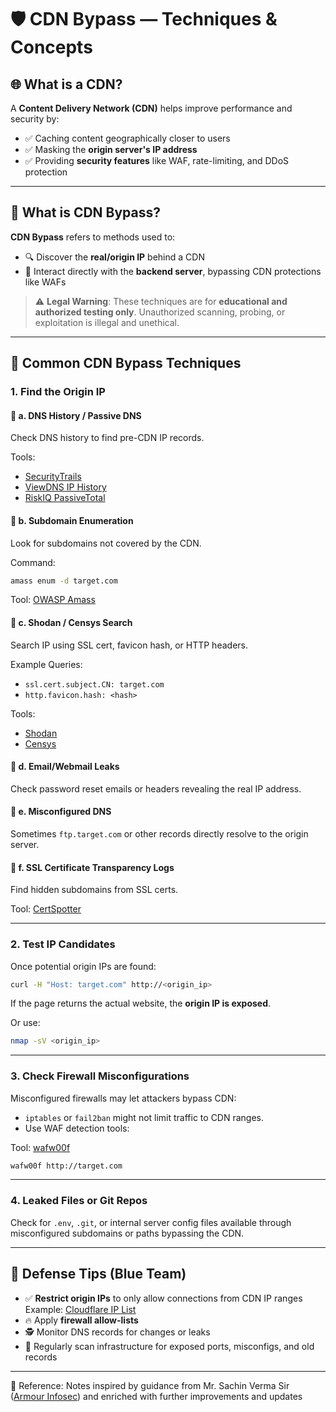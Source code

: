 
# 🛡️ CDN Bypass — Techniques & Concepts

## 🌐 What is a CDN?

A **Content Delivery Network (CDN)** helps improve performance and security by:

* ✅ Caching content geographically closer to users
* ✅ Masking the **origin server's IP address**
* ✅ Providing **security features** like WAF, rate-limiting, and DDoS protection

---

## 🚨 What is CDN Bypass?

**CDN Bypass** refers to methods used to:

* 🔍 Discover the **real/origin IP** behind a CDN
* 🚫 Interact directly with the **backend server**, bypassing CDN protections like WAFs

> ⚠️ **Legal Warning**: These techniques are for **educational and authorized testing only**. Unauthorized scanning, probing, or exploitation is illegal and unethical.

---

## 🧠 Common CDN Bypass Techniques

### **1. Find the Origin IP**

#### 🔸 a. DNS History / Passive DNS

Check DNS history to find pre-CDN IP records.

Tools:

* [SecurityTrails](https://securitytrails.com/)
* [ViewDNS IP History](https://viewdns.info/iphistory/)
* [RiskIQ PassiveTotal](https://community.riskiq.com/)

#### 🔸 b. Subdomain Enumeration

Look for subdomains not covered by the CDN.

Command:

```bash
amass enum -d target.com
```

Tool: [OWASP Amass](https://github.com/owasp-amass/amass)

#### 🔸 c. Shodan / Censys Search

Search IP using SSL cert, favicon hash, or HTTP headers.

Example Queries:

* `ssl.cert.subject.CN: target.com`
* `http.favicon.hash: <hash>`

Tools:

* [Shodan](https://www.shodan.io/)
* [Censys](https://censys.io/)

#### 🔸 d. Email/Webmail Leaks

Check password reset emails or headers revealing the real IP address.

#### 🔸 e. Misconfigured DNS

Sometimes `ftp.target.com` or other records directly resolve to the origin server.

#### 🔸 f. SSL Certificate Transparency Logs

Find hidden subdomains from SSL certs.

Tool: [CertSpotter](https://sslmate.com/certspotter/)

---

### **2. Test IP Candidates**

Once potential origin IPs are found:

```bash
curl -H "Host: target.com" http://<origin_ip>
```

If the page returns the actual website, the **origin IP is exposed**.

Or use:

```bash
nmap -sV <origin_ip>
```

---

### **3. Check Firewall Misconfigurations**

Misconfigured firewalls may let attackers bypass CDN:

* `iptables` or `fail2ban` might not limit traffic to CDN ranges.
* Use WAF detection tools:

Tool: [wafw00f](https://github.com/EnableSecurity/wafw00f)

```bash
wafw00f http://target.com
```

---

### **4. Leaked Files or Git Repos**

Check for `.env`, `.git`, or internal server config files available through misconfigured subdomains or paths bypassing the CDN.

---

## 🔐 Defense Tips (Blue Team)

* ✅ **Restrict origin IPs** to only allow connections from CDN IP ranges
  Example: [Cloudflare IP List](https://www.cloudflare.com/ips/)
* 🔥 Apply **firewall allow-lists**
* 🕵️ Monitor DNS records for changes or leaks
* 📡 Regularly scan infrastructure for exposed ports, misconfigs, and old records

---

📖 Reference: Notes inspired by guidance from Mr. Sachin Verma Sir ([Armour Infosec](https://www.armourinfosec.com/)) and enriched with further improvements and updates
